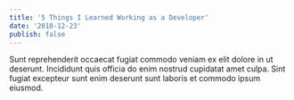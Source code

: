 ```yaml
---
title: '5 Things I Learned Working as a Developer'
date: '2018-12-23'
publish: false
---
```


Sunt reprehenderit occaecat fugiat commodo veniam ex elit dolore in ut deserunt. Incididunt quis officia do enim nostrud cupidatat amet culpa. Sint fugiat excepteur sunt enim deserunt sunt laboris et commodo ipsum eiusmod.
